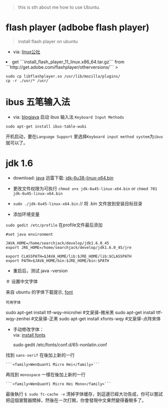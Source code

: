 > this is sth about me how to use Ubuntu.

# flash player (adbobe flash player)

> install flash player on ubuntu

- via:  [linux公社](http://www.linuxidc.com/Linux/2012-11/73629p2.htm)

<li> get ```install_flash_player_11_linux.x86_64.tar.gz```
  from ```http://get.adobe.com/flashplayer/otherversions/```
>
	
	sudo cp libflashplayer.so /usr/lib/mozilla/plugins/
	cp -r ./usr/* /usr/



# ibus 五笔输入法
- via: [blogjava](http://www.blogjava.net/leisure/archive/2011/11/06/358567.html)
启动 ibus 输入法 ```Keyboard Input Methods```

```sudo apt-get install ibus-table-wubi```

>
开机启动，要在```Language Support```
里选择```Keyboard input method system```为```ibus```就可以了。




# jdk 1.6
- download:  [java](http://www.oracle.com/technetwork/java/javase/archive-139210.html)
迅雷下载: [jdk-6u38-linux-x64.bin](http://download.oracle.com/otn-pub/java/jdk/6u38-b05/jdk-6u38-linux-x64.bin)

- 更改文件权限为可执行 ```chmod u+x jdk-6u45-linux-x64.bin``` or
```chmod 701 jdk-6u45-linux-x64.bin```


- ```sudo ./jdk-6u45-linux-x64.bin```  // 将 .bin 文件放到安装目标目录


- 添加环境变量

```sudo gedit /etc/profile```  在profile文件最后添加

	#set java environment
	
	JAVA_HOME=/home/searchjack/develop/jdk1.6.0_45
	export JRE_HOME=/home/searchjack/develop/jdk1.6.0_45/jre
	
	export CLASSPATH=$JAVA_HOME/lib:$JRE_HOME/lib:$CLASSPATH
	export PATH=$JAVA_HOME/bin:$JRE_HOME/bin:$PATH


- 重启后，测试  java -version




＃ 设置中文字体

来自 ubuntu 的字体下载提示, [font](http://wiki.ubuntu.org.cn/%E5%AD%97%E4%BD%93)

```可用字体```
>
sudo apt-get install ttf-wqy-microhei  #文泉驿-微米黑
sudo apt-get install ttf-wqy-zenhei  #文泉驿-正黑
sudo apt-get install xfonts-wqy #文泉驿-点阵宋体


- 手动修改字体：  
via: [install fonts](http://single9.net/2012/11/ubuntu-12-04-%E4%BF%AE%E6%94%B9%E8%8B%B1%E6%96%87%E7%95%8C%E9%9D%A2%E9%A0%90%E8%A8%AD%E4%B8%AD%E6%96%87%E5%AD%97%E9%AB%94%E3%80%82/)

	sudo gedit /etc/fonts/conf.d/65-nonlatin.conf
	
找到 ```sans-serif``` 在<prefer>後加上新的一行

	```<family>WenQuanYi Micro Hei</family>```

再找到 ```monospace``` 一樣在<prefer>後加上新的一行

	```<family>WenQuanYi Micro Hei Mono</family>```

最後執行 ```$ sudo fc-cache -v```
清掉字体缓存，到這邊已經大功告成，你可以嘗試把這個瀏覽器關掉，然後在一次打開，你會發現中文果然變得養眼多了。






